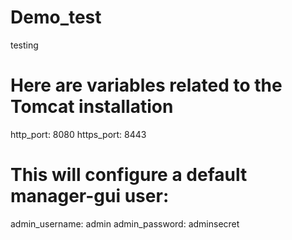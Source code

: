 # Demo_test
testing
# Here are variables related to the Tomcat installation

http_port: 8080
https_port: 8443

# This will configure a default manager-gui user:

admin_username: admin
admin_password: adminsecret
